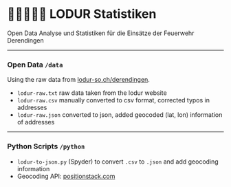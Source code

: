 # 👨‍🚒👩‍🚒🚒 LODUR Statistiken

Open Data Analyse und Statistiken für die Einsätze der Feuerwehr Derendingen

---

### Open Data `/data`

Using the raw data from [lodur-so.ch/derendingen](https://lodur-so.ch/derendingen/index.php?modul=6).

- `lodur-raw.txt` raw data taken from the lodur website
- `lodur-raw.csv` manually converted to csv format, corrected typos in addresses
- `lodur-raw.json` converted to json, added geocoded (lat, lon) information of addresses

---

### Python Scripts `/python`

- `lodur-to-json.py` (Spyder) to convert `.csv` to `.json` and add geocoding information
- Geocoding API: [positionstack.com](https://positionstack.com/quickstart)




